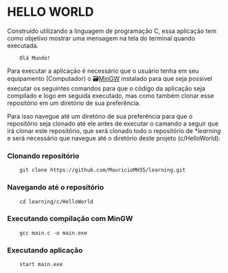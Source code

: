 # HELLO WORLD

Construído utilizando a linguagem de programação C, essa aplicação tem como objetivo mostrar uma mensagem na tela do terminal quando executada.

```
    Olá Mundo!
```

Para executar a aplicação é necessário que o usuário tenha em seu equipamento (Computador) o 🗃️[MinGW](https://www.mingw-w64.org/downloads/) instalado para que seja possivel executar os seguintes comandos para que o código da aplicação seja compilado e logo em seguida executado, mas como também clonar esse repositório em um diretório de sua preferência.

Para isso navegue até um diretório de sua preferência para que o repositório seja clonado até ele antes de executar o camando a seguir que irá clonar este repositório, que será clonado todo o repositório de **learning* e será necessário que navegue até o diretório deste projeto (c/HelloWorld):

### Clonando repositório
```
    git clone https://github.com/MauricioMH35/learning.git
```

### Navegando até o repositório 
```
    cd learning/c/HelloWorld
```

### Executando compilação com MinGW
```
    gcc main.c -o main.exe
```

### Executando aplicação
```
    start main.exe
```